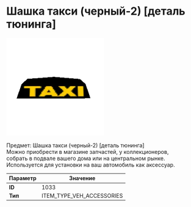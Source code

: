# Шашка такси (черный-2) [деталь тюнинга]

![Item Image](../img/1033.webp?raw=true)

Предмет: Шашка такси (черный-2) [деталь тюнинга]<br>Можно приобрести в магазине запчастей, у коллекционеров,<br>собрать в подвале вашего дома или на центральном рынке.<br>Используется для установки на ваш автомобиль как аксессуар.


| Параметр | Значение |
|----------|----------|
| **ID** | 1033 |
| **Тип** | ITEM_TYPE_VEH_ACCESSORIES |

